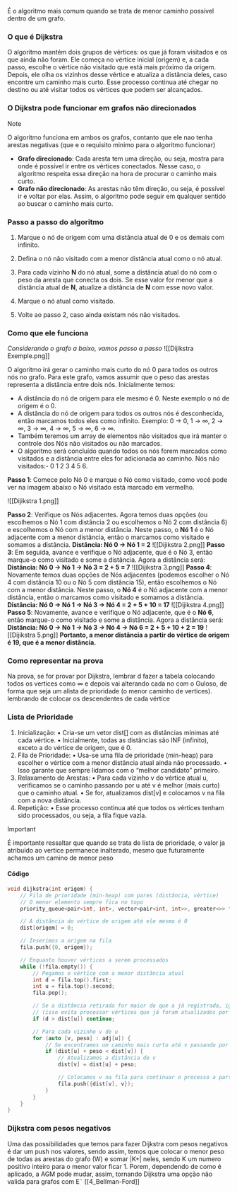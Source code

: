É o algoritmo mais comum quando se trata de menor caminho possível dentro de um grafo.

### O que é Dijkstra
O algoritmo mantém dois grupos de vértices: os que já foram visitados e os que ainda não foram. Ele começa no vértice inicial (origem) e, a cada passo, escolhe o vértice não visitado que está mais próximo da origem. Depois, ele olha os vizinhos desse vértice e atualiza a distância deles, caso encontre um caminho mais curto. Esse processo continua até chegar no destino ou até visitar todos os vértices que podem ser alcançados.

### O Dijkstra pode funcionar em grafos não direcionados

>[!NOTE]
>O algoritmo funciona em ambos os grafos, contanto que ele nao tenha arestas negativas (que e o requisito minimo para o algoritmo funcionar)

- **Grafo direcionado**: Cada aresta tem uma direção, ou seja, mostra para onde é possível ir entre os vértices conectados. Nesse caso, o algoritmo respeita essa direção na hora de procurar o caminho mais curto.
- **Grafo não direcionado**: As arestas não têm direção, ou seja, é possível ir e voltar por elas. Assim, o algoritmo pode seguir em qualquer sentido ao buscar o caminho mais curto.

### Passo a passo do algoritmo
1. Marque o nó de origem com uma distância atual de 0 e os demais com infinito.
    
2. Defina o nó não visitado com a menor distância atual como o nó atual.
    
3. Para cada vizinho **N** do nó atual, some a distância atual do nó com o peso da aresta que conecta os dois. Se esse valor for menor que a distância atual de **N**, atualize a distância de **N** com esse novo valor.
    
4. Marque o nó atual como visitado.
    
5. Volte ao passo 2, caso ainda existam nós não visitados.

### Como que ele funciona
_Considerando o grafo a baixo, vamos passo a passo_
![[Dijikstra Exemple.png]]

O algoritmo irá gerar o caminho mais curto do nó 0 para todos os outros nós no grafo.
Para este grafo, vamos assumir que o peso das arestas representa a distância entre dois nós.
Inicialmente temos:
- A distância do nó de origem para ele mesmo é 0. Neste exemplo o nó de origem é o 0.
- A distância do nó de origem para todos os outros nós é desconhecida, então marcamos todos eles como infinito.
Exemplo: 0 -> 0, 1 -> ∞, 2 -> ∞, 3 -> ∞, 4 -> ∞, 5 -> ∞, 6 -> ∞.
- Também teremos um array de elementos não visitados que irá manter o controle dos Nós não visitados ou não marcados.
- O algoritmo será concluído quando todos os nós forem marcados como visitados e a distância entre eles for adicionada ao caminho. Nós não visitados:- 0 1 2 3 4 5 6.

**Passo 1**: Comece pelo Nó 0 e marque o Nó como visitado, como você pode ver na imagem abaixo o Nó visitado está marcado em vermelho.

![[Dijikstra 1.png]]

**Passo 2**: Verifique os Nós adjacentes. Agora temos duas opções (ou escolhemos o Nó 1 com distância 2 ou escolhemos o Nó 2 com distância 6) e escolhemos o Nó com a menor distância. Neste passo, o **Nó 1** é o Nó adjacente com a menor distância, então o marcamos como visitado e somamos a distância.
**Distância: Nó 0 -> Nó 1 = 2**
![[Dijikstra 2.png]]
**Passo 3**: Em seguida, avance e verifique o Nó adjacente, que é o Nó 3, então marque-o como visitado e some a distância. Agora a distância será:
**Distância: Nó 0 -> Nó 1 -> Nó 3 = 2 + 5 = 7**
![[Dijikstra 3.png]]
**Passo 4**: Novamente temos duas opções de Nós adjacentes (podemos escolher o Nó 4 com distância 10 ou o Nó 5 com distância 15), então escolhemos o Nó com a menor distância. Neste passo, o **Nó 4** é o Nó adjacente com a menor distância, então o marcamos como visitado e somamos a distância.
**Distância: Nó 0 -> Nó 1 -> Nó 3 -> Nó 4 = 2 + 5 + 10 = 17**
![[Dijikstra 4.png]]
**Passo 5**: Novamente, avance e verifique o Nó adjacente, que é o **Nó 6**, então marque-o como visitado e some a distância. Agora a distância será:
**Distância: Nó 0 -> Nó 1 -> Nó 3 -> Nó 4 -> Nó 6 = 2 + 5 + 10 + 2 = 19**
![[Dijikstra 5.png]]
**Portanto, a menor distância a partir do vértice de origem é 19, que é a menor distância.**

### Como representar na prova
Na prova, se for provar por Dijkstra, lembrar d fazer a tabela colocando todos os vertices como ∞ e depois vai alterando cada no com o Guloso, de forma que seja um alista de prioridade (o menor caminho de vertices). lembrando de colocar os descendentes de cada vértice 

### Lista de Prioridade

1.	Inicialização:
	•	Cria-se um vetor dist\[] com as distâncias mínimas até cada vértice.
	•	Inicialmente, todas as distâncias são INF (infinito), exceto a do vértice de origem, que é 0.
2.	Fila de Prioridade:
	•	Usa-se uma fila de prioridade (min-heap) para escolher o vértice com a menor distância atual ainda não processado.
	•	Isso garante que sempre lidamos com o “melhor candidato” primeiro.
3.	Relaxamento de Arestas:
	•	Para cada vizinho v do vértice atual u, verificamos se o caminho passando por u até v é melhor (mais curto) que o caminho atual.
	•	Se for, atualizamos dist\[v] e colocamos v na fila com a nova distância.
4.	Repetição:
	•	Esse processo continua até que todos os vértices tenham sido processados, ou seja, a fila fique vazia.

> [!IMPORTANT]
> É importante ressaltar que quando se trata de lista de prioridade, o valor ja atribuído ao vertice permanece inalterado, mesmo que futuramente achamos um camino de menor peso
#### Código
```C++
void dijkstra(int origem) {
    // Fila de prioridade (min-heap) com pares (distância, vértice)
    // O menor elemento sempre fica no topo
    priority_queue<pair<int, int>, vector<pair<int, int>>, greater<>> fila;

    // A distância do vértice de origem até ele mesmo é 0
    dist[origem] = 0;

    // Inserimos a origem na fila
    fila.push({0, origem});

    // Enquanto houver vértices a serem processados
    while (!fila.empty()) {
        // Pegamos o vértice com a menor distância atual
        int d = fila.top().first;
        int u = fila.top().second;
        fila.pop();

        // Se a distância retirada for maior do que a já registrada, ignoramos
        // (isso evita processar vértices que já foram atualizados por caminhos melhores)
        if (d > dist[u]) continue;

        // Para cada vizinho v de u
        for (auto [v, peso] : adj[u]) {
            // Se encontramos um caminho mais curto até v passando por u
            if (dist[u] + peso < dist[v]) {
                // Atualizamos a distância de v
                dist[v] = dist[u] + peso;

                // Colocamos v na fila para continuar o processo a partir dele
                fila.push({dist[v], v});
            }
        }
    }
}
```

### Dijkstra com pesos negativos

Uma das possibilidades que temos para fazer Dijkstra com pesos negativos é dar um push nos valores, sendo assim, temos que colocar o menor peso de todas as arestas do grafo (W) e somar |K+|  neles, sendo K um numero positivo inteiro para o menor valor ficar 1.
Porem, dependendo de como é aplicado, a AGM pode mudar, assim, tornando Dijkstra uma opção não valida para grafos com E˜
[[4_Bellman-Ford]]